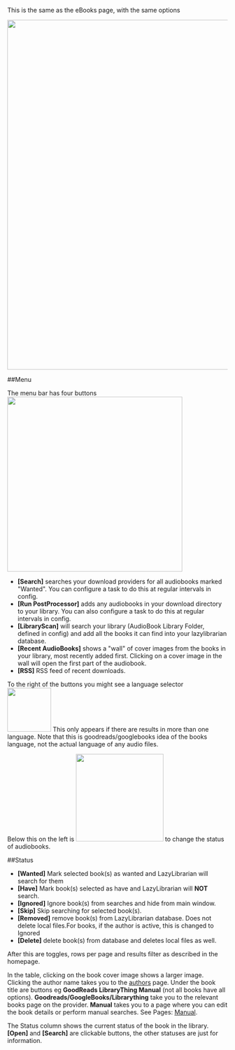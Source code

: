
This is the same as the eBooks page, with the same options

<img src="/assets/screenshots/audiobooks_main.png" width="800">

##Menu

The menu bar has four buttons <img src="/assets/screenshots/audiobooks_menu.png" width="400"><br> 

* **[Search]** searches your download providers for all audiobooks marked "Wanted". You can configure a task to do this at regular intervals in config.
* **[Run PostProcessor]** adds any audiobooks in your download directory to your library. You can also configure a task to do this at regular intervals in config.
* **[LibraryScan]** will search your library (AudioBook Library Folder, defined in config) and add all the books it can find into your lazylibrarian database.
* **[Recent AudioBooks]** shows a "wall" of cover images from the books in your library, most recently added first. Clicking on a cover image in the wall will open the first part of the audiobook.
* **[RSS]** RSS feed of recent downloads.

To the right of the buttons you might see a language selector <img src="/assets/screenshots/lanuguage.png" width="100"> This only appears if there are results in more than one language. Note that this is goodreads/googlebooks idea of the books language, not the actual language of any audio files.

Below this on the left is <img src="/assets/screenshots/status.png" width="200"> to change the status of audiobooks.

##Status

* **[Wanted]** Mark selected book(s) as wanted and LazyLibrarian will search for them
* **[Have]** Mark book(s) selected as have and LazyLibrarian will **NOT** search.
* **[Ignored]** Ignore book(s) from searches and hide from main window.
* **[Skip]** Skip searching for selected book(s).
* **[Removed]** remove book(s) from LazyLibrarian database. Does not delete local files.For books, if the author is active, this is changed to Ignored 
* **[Delete]** delete book(s) from database and deletes local files as well.

After this are toggles, rows per page and results filter as described in the homepage.

In the table, clicking on the book cover image shows a larger image. Clicking the author name takes you to the [authors](authors.md) page. Under the book title are buttons eg **GoodReads  LibraryThing  Manual**  (not all books have all options).  **Goodreads/GoogleBooks/Librarything**  take you to the relevant books page on the provider. **Manual** takes you to a page where you can edit the book details or perform manual searches. 
See Pages: [Manual](manual.md).


The Status column shows the current status of the book in the library. **[Open]** and **[Search]** are clickable buttons, the other statuses are just for information.